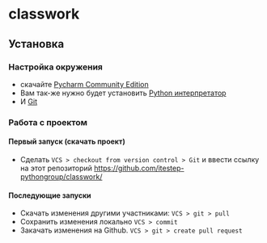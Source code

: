 # classwork

## Установка

### Настройка окружения

* скачайте [Pycharm Community Edition](https://www.jetbrains.com/pycharm/download/) 
* Вам так-же нужно будет  установить [Python интерпретатор](https://www.python.org/downloads/)
* И [Git](https://git-scm.com/book/en/v2/Getting-Started-Installing-Git)

### Работа с проектом

#### Первый запуск (скачать проект)

* Сделать `VCS > checkout from version control > Git` 
  и ввести ссылку на этот репозиторий https://github.com/itestep-pythongroup/classwork/
  
#### Последующие запуски   

* Скачать изменения другими участниками: `VCS > git > pull`
* Сохранить изменения локально `VCS > commit`
* Закачать изменения на Github. `VCS > git > create pull request`






